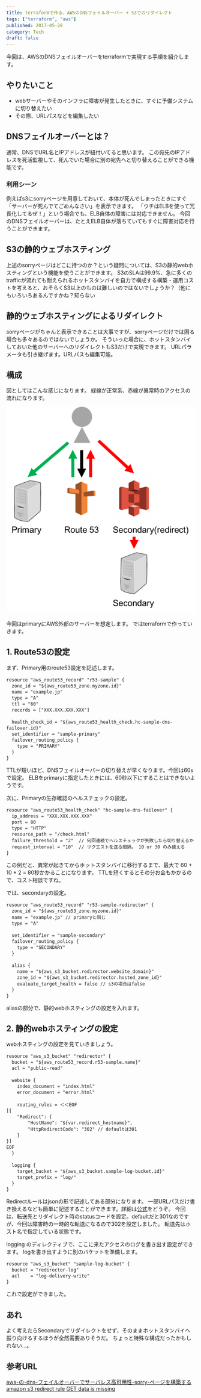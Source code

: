 ```yaml
---
title: terraformで作る、AWSのDNSフェイルオーバー + S3でのリダイレクト
tags: ["terraform", "aws"]
published: 2017-05-28
category: Tech
draft: false
---
```



今回は、AWSのDNSフェイルオーバーをterraformで実現する手順を紹介します。

## やりたいこと

* webサーバーやそのインフラに障害が発生したときに、すぐに予備システムに切り替えたい
* その際、URLパスなどを編集したい

## DNSフェイルオーバーとは？

通常、DNSでURL名とIPアドレスが紐付いてると思います。
この宛先のIPアドレスを死活監視して、死んでいた場合に別の宛先へと切り替えることができる機能です。

### 利用シーン

例えばs3にsorryページを用意しておいて、本体が死んでしまったときにすぐ「サーバーが死んでてごめんなさい」を表示できます。
「ウチはELBを使って冗長化してるぜ！」という場合でも、ELB自体の障害には対応できません。
今回のDNSフェイルオーバーは、たとえELB自体が落ちていてもすぐに障害対応を行うことができます。

## S3の静的ウェブホスティング

上述のsorryページはどこに持つのか？という疑問については、S3の静的webホスティングという機能を使うことができます。
S3のSLAは99.9%、急に多くのtrafficが流れても耐えられるホットスタンバイを自力で構成する構築・運用コストを考えると、おそらくS3以上のものは難しいのではないでしょうか？（他にもいろいろあるんですかね？知らない

## 静的ウェブホスティングによるリダイレクト

sorryページがちゃんと表示できることは大事ですが、sorryページだけでは困る場合も多々あるのではないでしょうか。
そういった場合に、ホットスタンバイしておいた他のサーバーへのリダイレクトもS3だけで実現できます。
URLパラメータも引き継げます。URLパスも編集可能。

## 構成

図としてはこんな感じになります。
緑線が正常系、赤線が異常時のアクセスの流れになります。

[![](../../../../src/assets/images/795316b92fc766b0181f6fef074f03fa-580x631.png)](../../../../src/assets/images/795316b92fc766b0181f6fef074f03fa.png)

今回はprimaryにAWS外部のサーバーを想定します。
ではterraformで作っていきます。

## 1\. Route53の設定

まず、Primary用のroute53設定を記述します。

```hcl
resource "aws_route53_record" "r53-sample" {
  zone_id = "${aws_route53_zone.myzone.id}"
  name = "example.jp"
  type = "A"
  ttl = "60"
  records = ["XXX.XXX.XXX.XXX"]

  health_check_id = "${aws_route53_health_check.hc-sample-dns-failover.id}"
  set_identifier = "sample-primary"
  failover_routing_policy {
    type = "PRIMARY"
  }
}
```

TTLが短いほど、DNSフェイルオーバーの切り替えが早くなります。今回は60sで設定。
ELBをprimaryに指定したときには、60秒以下にすることはできないようです。

次に、Primaryの生存確認のヘルスチェックの設定。

```hcl
resource "aws_route53_health_check" "hc-sample-dns-failover" {
  ip_address = "XXX.XXX.XXX.XXX"
  port = 80
  type = "HTTP"
  resource_path = "/check.html"
  failure_threshold = "2"  // 何回連続でヘルスチェックが失敗したら切り替えるか
  request_interval = "10"  // リクエストを送る間隔。 10 or 30 のみ使える 
}
```

この例だと、異常が起きてからホットスタンバイに移行するまで、最大で 60 + 10 * 2 = 80秒かかることになります。
TTLを短くするとその分お金もかかるので、コスト相談ですね。

では、secondaryの設定。

```hcl
resource "aws_route53_record" "r53-sample-redirector" {
  zone_id = "${aws_route53_zone.myzone.id}"
  name = "example.jp" // primaryと同じ
  type = "A"

  set_identifier = "sample-secondary"
  failover_routing_policy {
    type = "SECONDARY"
  }

  alias {
    name = "${aws_s3_bucket.redirector.website_domain}"
    zone_id = "${aws_s3_bucket.redirector.hosted_zone_id}"
    evaluate_target_health = false // s3の場合はfalse
  }
}
```

aliasの部分で、静的webホスティングの設定を入れます。

## 2\. 静的webホスティングの設定

webホスティングの設定を見ていきましょう。

```hcl
resource "aws_s3_bucket" "redirector" {
  bucket = "${aws_route53_record.r53-sample.name}"
  acl = "public-read"

  website {
    index_document = "index.html"
    error_document = "error.html"

    routing_rules = ＜＜EOF
[{
    "Redirect": {
        "HostName": "${var.redirect_hostname}",
        "HttpRedirectCode": "302" // defaultは301
    }
}]
EOF
  }

  logging {
    target_bucket = "${aws_s3_bucket.sample-log-bucket.id}"
    target_prefix = "log/"
  }
}
```

Redirectルールはjsonの形で記述してある部分になります。
一部URLパスだけ書き換えるなども簡単に記述することができます。詳細は[公式](http://docs.aws.amazon.com/ja_jp/AmazonS3/latest/user-guide/static-website-hosting.html)をどうぞ。
今回は、転送先とリダイレクト時のstatusコードを設定。defaultだと301なのですが、今回は障害時の一時的な転送になるので302を設定しました。
転送先はホスト名で指定している状態です。

logging のディレクティブで、ここに来たアクセスのログを書き出す設定ができます。
logを書き出すように別のバケットを準備します。

```hcl
resource "aws_s3_bucket" "sample-log-bucket" {
  bucket = "redirector-log"
  acl    = "log-delivery-write"
}
```

これで設定ができました。

## あれ

よく考えたらSecondaryでリダイレクトをせず、そのままホットスタンバイへ振り向けるするほうが全然需要ありそうだ。
ちょっと特殊な構成だったかもしれない…。

## 参考URL

[aws-の-dns-フェイルオーバーでサーバレス高可用性-sorry-ページを構築する](http://ceblog.mediba.jp/post/140328272267/aws-%E3%81%AE-dns-%E3%83%95%E3%82%A7%E3%82%A4%E3%83%AB%E3%82%AA%E3%83%BC%E3%83%90%E3%83%BC%E3%81%A7%E3%82%B5%E3%83%BC%E3%83%90%E3%83%AC%E3%82%B9%E9%AB%98%E5%8F%AF%E7%94%A8%E6%80%A7-sorry-%E3%83%9A%E3%83%BC%E3%82%B8%E3%82%92%E6%A7%8B%E7%AF%89%E3%81%99%E3%82%8B)
[amazon s3 redirect rule GET data is missing](http://stackoverflow.com/questions/23993675/amazon-s3-redirect-rule-get-data-is-missing)
